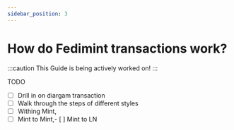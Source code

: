 ```yaml
---
sidebar_position: 3
---
```


# How do Fedimint transactions work?

:::caution
This Guide is being actively worked on!
:::

TODO

- [ ] Drill in on diargam transaction
- [ ] Walk through the steps of different styles
- [ ] Withing Mint,
- [ ] Mint to Mint,- [ ] Mint to LN
